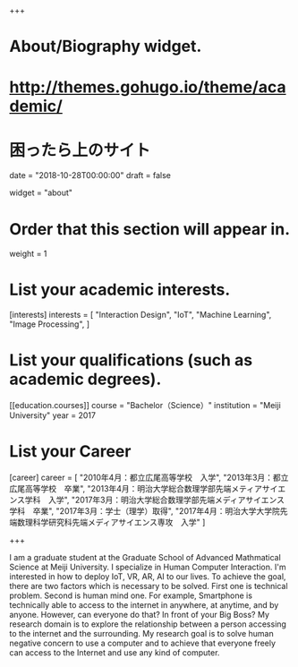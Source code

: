 +++
# About/Biography widget.
# http://themes.gohugo.io/theme/academic/
# 困ったら上のサイト

date = "2018-10-28T00:00:00"
draft = false

widget = "about"

# Order that this section will appear in.
weight = 1

# List your academic interests.
[interests]
  interests = [
    "Interaction Design",
    "IoT",
    "Machine Learning",
    "Image Processing",
  ]

# List your qualifications (such as academic degrees).
[[education.courses]]
  course = "Bachelor（Science）"
  institution = "Meiji University"
  year = 2017


# List your Career
[career]
  career = [
    "2010年4月：都立広尾高等学校　入学",
    "2013年3月：都立広尾高等学校　卒業",
    "2013年4月：明治大学総合数理学部先端メティアサイエンス学科　入学",
    "2017年3月：明治大学総合数理学部先端メディアサイエンス学科　卒業",
    "2017年3月：学士（理学）取得",
    "2017年4月：明治大学大学院先端数理科学研究科先端メディアサイエンス専攻　入学"
  ]

+++



I am a graduate student at the Graduate School of Advanced Mathmatical Science at Meiji University. 
I specialize in Human Computer Interaction.
I'm interested in how to deploy IoT, VR, AR, AI to our lives.
To achieve the goal, there are two factors which is necessary to be solved. First one is technical problem. Second is human mind one.
For example, Smartphone is technically able to access to the internet in anywhere, at anytime, and by anyone. However, can everyone do that? In front of your Big Boss?
My research domain is to explore the relationship between a person accessing to the internet and the surrounding.
My research goal is to solve human negative concern to use a computer and to achieve that everyone freely can access to the Internet and use any kind of computer.


<!-- ## 経歴

2010年4月：都立広尾高等学校　入学<br>
2013年3月：都立広尾高等学校　卒業<br>
2013年4月：明治大学総合数理学部先端メティアサイエンス学科　入学<br>
2017年3月：明治大学総合数理学部先端メディアサイエンス学科　卒業<br>
2017年3月：学士（理学）取得<br>
2017年4月：明治大学大学院先端数理科学研究科先端メディアサイエンス専攻　入学<br>
 -->
